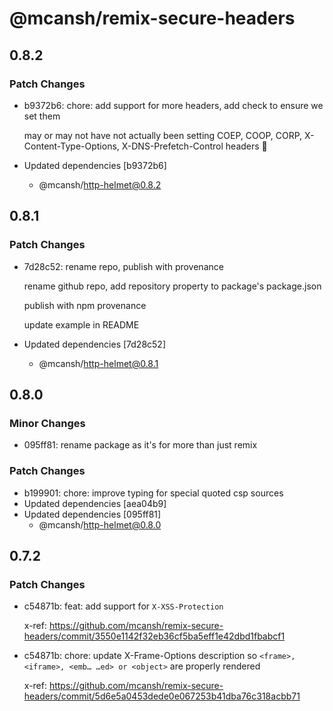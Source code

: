# @mcansh/remix-secure-headers

## 0.8.2

### Patch Changes

- b9372b6: chore: add support for more headers, add check to ensure we set them

  may or may not have not actually been setting COEP, COOP, CORP, X-Content-Type-Options, X-DNS-Prefetch-Control headers 😬

- Updated dependencies [b9372b6]
  - @mcansh/http-helmet@0.8.2

## 0.8.1

### Patch Changes

- 7d28c52: rename repo, publish with provenance

  rename github repo, add repository property to package's package.json

  publish with npm provenance

  update example in README

- Updated dependencies [7d28c52]
  - @mcansh/http-helmet@0.8.1

## 0.8.0

### Minor Changes

- 095ff81: rename package as it's for more than just remix

### Patch Changes

- b199901: chore: improve typing for special quoted csp sources
- Updated dependencies [aea04b9]
- Updated dependencies [095ff81]
  - @mcansh/http-helmet@0.8.0

## 0.7.2

### Patch Changes

- c54871b: feat: add support for `X-XSS-Protection`

  x-ref: https://github.com/mcansh/remix-secure-headers/commit/3550e1142f32eb36cf5ba5eff1e42dbd1fbabcf1

- c54871b: chore: update X-Frame-Options description so `<frame>, <iframe>, <emb… …ed> or <object>` are properly rendered

  x-ref: https://github.com/mcansh/remix-secure-headers/commit/5d6e5a0453dede0e067253b41dba76c318acbb71
